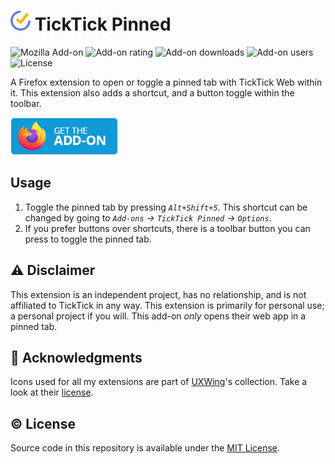 # ![TickTick logo](src/icons/32x32.png) TickTick Pinned

![Mozilla Add-on](https://img.shields.io/amo/v/{d171bf3e-5cff-4e28-b42e-4b0956d2d1b2}) ![Add-on rating](https://img.shields.io/amo/rating/{d171bf3e-5cff-4e28-b42e-4b0956d2d1b2}) ![Add-on downloads](https://img.shields.io/amo/dw/{d171bf3e-5cff-4e28-b42e-4b0956d2d1b2}) ![Add-on users](https://img.shields.io/amo/users/{d171bf3e-5cff-4e28-b42e-4b0956d2d1b2}) ![License](https://img.shields.io/github/license/semanticdata/firefox-ticktick-pinned)

A Firefox extension to open or toggle a pinned tab with TickTick Web within it. This extension also adds a shortcut, and a button toggle within the toolbar.

[![Get the Addon](https://raw.githubusercontent.com/semanticdata/text-revealer-firefox-extension/master/firefox.png)](https://addons.mozilla.org/en-US/firefox/addon/ticktick-pinned/)

## Usage

1. Toggle the pinned tab by pressing _`Alt+Shift+5`_. This shortcut can be changed by going to _`Add-ons` → `TickTick Pinned` → `Options`_.
2. If you prefer buttons over shortcuts, there is a toolbar button you can press to toggle the pinned tab.

## ⚠ Disclaimer

This extension is an independent project, has no relationship, and is not affiliated to TickTick in any way. This extension is primarily for personal use; a personal project if you will. This add-on _only_ opens their web app in a pinned tab.

## 💜 Acknowledgments

Icons used for all my extensions are part of [UXWing](https://uxwing.com/)'s collection. Take a look at their [license](https://uxwing.com/license).

## © License

Source code in this repository is available under the [MIT License](LICENSE).
